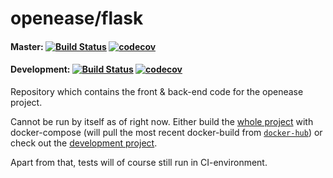 openease/flask
================

#### Master: [![Build Status](https://travis-ci.org/navidJadid/openease_flask.svg?branch=master)](https://travis-ci.org/navidJadid/openease_flask) [![codecov](https://codecov.io/gh/navidJadid/openease_flask/branch/master/graph/badge.svg)](https://codecov.io/gh/navidJadid/openease_flask)

#### Development: [![Build Status](https://travis-ci.org/navidJadid/openease_flask.svg?branch=development)](https://travis-ci.org/navidJadid/openease_flask) [![codecov](https://codecov.io/gh/navidJadid/openease_flask/branch/development/graph/badge.svg)](https://codecov.io/gh/navidJadid/openease_flask)

Repository which contains the front & back-end code for the openease project.

Cannot be run by itself as of right now. Either build the [whole project](https://github.com/ease-crc/openease) with docker-compose (will pull the most recent docker-build from [`docker-hub`](https://hub.docker.com/r/openease/flask)) or check out the [development project](https://github.com/navidJadid/openease_webserver_development).

Apart from that, tests will of course still run in CI-environment.
